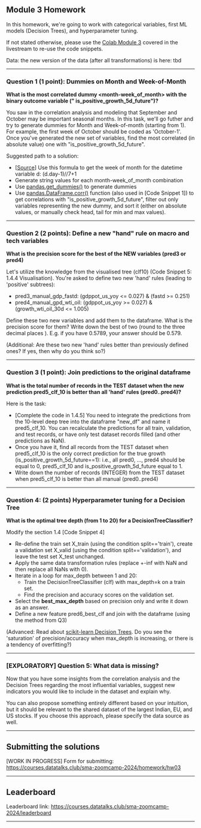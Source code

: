 ## Module 3 Homework

In this homework, we're going to work with categorical variables, first ML models (Decision Trees), and hyperparameter tuning.

If not stated otherwise, please use the [Colab Module 3](https://github.com/DataTalksClub/stock-markets-analytics-zoomcamp/blob/main/03-modeling/Module_3_Colab_Time_Series_Modeling.ipynb) covered in the livestream to re-use the code snippets.

Data: the new version of the data (after all transformations) is here: tbd


---
### Question 1 (1 point): Dummies on Month and Week-of-Month

**What is the most correlated dummy <month-week_of_month> with the binary outcome variable (" is_positive_growth_5d_future")?**

You saw in the correlation analysis and modeling that September and October may be important seasonal months. In this task, we'll go futher and try to generate dummies for Month and Week-of-month (starting from 1). For example, the first week of October should be coded as 'October-1'.
Once you've generated the new set of variables, find the most correlated (in absolute value) one with "is_positive_growth_5d_future".

Suggested path to a solution:
- [[Source](https://stackoverflow.com/questions/25249033/week-of-a-month-pandas)] Use this formula to get the week of month for the datetime variable d: (d.day-1)//7+1   
- Generate string values for each month-week_of_month combination
- Use [pandas.get_dummies()](https://pandas.pydata.org/pandas-docs/stable/reference/api/pandas.get_dummies.html) to generate dummies
- Use [pandas.DataFrame.corr()](https://pandas.pydata.org/docs/reference/api/pandas.DataFrame.corr.html) function (also used in [Code Snippet 1]) to get correlations with "is_positive_growth_5d_future", filter out only variables representing the new dummy, and sort it (either on absolute values, or manually check head, tail for min and max values).

---
### Question 2 (2 points): Define a new "hand" rule on macro and tech variables

**What is the precision score for the best of the NEW variables (pred3 or pred4)**

Let's utilize the knowledge from the visualised tree (clf10) (Code Snippet 5: 1.4.4 Visualisation).
You're asked to define two new 'hand' rules (leading to 'positive' subtrees): 
- pred3_manual_gdp_fastd: (gdppot_us_yoy <= 0.027) & (fastd >= 0.251)
- pred4_manual_gpd_wti_oil: (gdppot_us_yoy >= 0.027) & (growth_wti_oil_30d <= 1.005)

Define these two new variables and add them to the dataframe.
What is the precision score for them? Write down the best of two (round to the three decimal places
). E.g. if you have 0.5789, your answer should be 0.579.

(Additional: Are these two new 'hand' rules better than previously defined ones? If yes, then why do you think so?)

---
### Question 3 (1 point): Join predictions to the original dataframe

**What is the total number of records in the TEST dataset when the new prediction pred5_clf_10 is better than all 'hand' rules (pred0..pred4)?**

Here is the task:
* [Complete the code in 1.4.5] You need to integrate the predictions from the 10-level deep tree into the dataframe "new_df" and name it pred5_clf_10. You can recalculate the predictions for all train, validation, and test records, or have only test dataset records filled (and other predictions as NaN).
* Once you have it, find all records from the TEST dataset when pred5_clf_10 is the only correct prediction for the true growth (is_positive_growth_5d_future==1): i.e., all pred0, ..., pred4 should be equal to 0, pred5_clf_10 and is_positive_growth_5d_future equal to 1. 
* Write down the number of records (INTEGER) from the TEST dataset when pred5_clf_10 is better than all manual (pred0..pred4)

---
### Question 4: (2 points) Hyperparameter tuning for a Decision Tree

**What is the optimal tree depth (from 1 to 20) for a DecisionTreeClassifier?**

Modify the section 1.4 [Code Snippet 4]
* Re-define the train set X_train (using the condition split=='train'), create a validation set X_valid (using the condition split=='validation'), and leave the test set X_test unchanged.
* Apply the same data transformation rules (replace +-inf with NaN and then replace all NaNs with 0).
* Iterate in a loop for max_depth between 1 and 20: 
  * Train the DecisionTreeClassifier (clf) with max_depth=k on a train set.
  * Find the precision and accuracy scores on the validation set.
* Select the **best_max_depth** based on precision only and write it down as an answer.
* Define a new feature pred6_best_clf and join with the dataframe (using the method from Q3)

(Advanced: Read about [scikit-learn Decision Trees](https://scikit-learn.org/stable/modules/tree.html). Do you see the 'saturation' of precision/accuracy when max_depth is increasing, or there is a tendency of overfitting?)

---
### [EXPLORATORY] Question 5: What data is missing? 

Now that you have some insights from the correlation analysis and the Decision Trees regarding the most influential variables, suggest new indicators you would like to include in the dataset and explain why.

You can also propose something entirely different based on your intuition, but it should be relevant to the shared dataset of the largest Indian, EU, and US stocks. If you choose this approach, please specify the data source as well.

---
## Submitting the solutions

[WORK IN PROGRESS] Form for submitting: https://courses.datatalks.club/sma-zoomcamp-2024/homework/hw03

---
## Leaderboard

Leaderboard link: https://courses.datatalks.club/sma-zoomcamp-2024/leaderboard

---